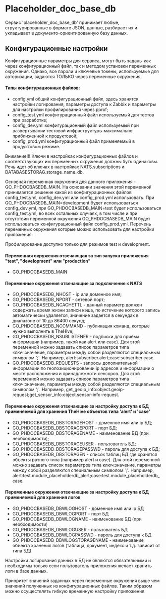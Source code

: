 # Placeholder_doc_base_db

Сервис 'placeholder_doc_base_db' принимает любые, структурированные в формате JSON, данные, разбирает их и укладывает в документо-ориентированную базу данных.

## Конфигурационные настройки

Конфигурационные параметры для сервиса, могут быть заданы как через конфигурационный файл, так и методом установки переменных окружения. Однако, все пароли и ключевые токены, используемые для авторизации, задаются ТОЛЬКО через переменные окружения.

#### Типы конфигурационных файлов:

- config.yml общий конфигурационный файл, здесь хранятся настройки логирования, параметры доступа к Zabbix и параметры для настройки профилирования через pprof;
- config_test.yml конфигурационный файл используемый для тестов при разработке;
- config_dev.yml конфигурационный файл используемый при развертывании тестовой инфраструктуры максимально приближенной к продуктовой;
- config_prod.yml конфигурационный файл применяемый в продуктовом режиме.

Внимание!!!
Ключи в настройках конфигурационных файлов и соответствующих им переменных окружения должны буть одинаковы. Речь идет об ключах в настройках NATS.subscriptions и DATABASESTORAG.storage_name_db.

Основная переменная окружения для данного приложения - GO_PHDOCBASEDB_MAIN. На основании значения этой переменной принимается решение какой из конфигурационных файлов config_test.yml, config_dev.yml или config_prod.yml использовать. При GO_PHDOCBASEDB_MAIN=development будет использоваться config_dev.yml, при GO_PHDOCBASEDB_MAIN=test будет использоваться config_test.yml, во всех остальных случаях, в том числе и при отсутствии переменной окружения GO_PHDOCBASEDB_MAIN будет использоваться конфигурационный файл config_prod.yml. Перечень переменных окружения которые можно использовать для настройки приложения:

Профилирование доступно только для режимов test и development.

#### Переменная окружения отвечающая за тип запуска приложения "test", "development" или "production"

- GO_PHDOCBASEDB_MAIN

#### Переменные окружения отвечающие за подключение к NATS

- GO_PHDOCBASEDB_NHOST - ip или доменное имя;
- GO_PHDOCBASEDB_NPORT - сетевой порт;
- GO_PHDOCBASEDB_NCACHETTL - данный параметр должен содержать время жизни записи
  кэша, по истечение которого запись автоматически удаляется, значение задается
  в секундах в диапазоне от 10 до 86400 секунд;
- GO_PHDOCBASEDB_NCOMMAND - публикация команд, которые нужно выполнить в TheHive;
- GO_PHDOCBASEDB_NSUBLISTENER - подписки для приёма информации (например, такой как alert или case). Для этой переменной можно задавать список параметров типа ключ:значение, параметры между собой разделяются специальным символом ';'.
  Например, alert:subscriber.alert;case:subscriber.case.
- GO_PHDOCBASEDB_REQUESTS - запросы дополнительной информации по геопозиционировании ip адресов и информации о месте расположения и принадлежноти сенсоров. Для этой переменной можно задавать список параметров типа ключ:значение, параметры между собой разделяются специальным символом ';'.
  Например, get_geoip_info:object.geoip-request;get_sensor_info:object.sensor-info-request.

#### Переменные окружения отвечающие за настройку доступа к БД применяемой для хранения TheHive объектов типа 'alert' и 'case'

- GO_PHDOCBASEDB_DBSTORAGEHOST - доменное имя или ip БД;
- GO_PHDOCBASEDB_DBSTORAGEPORT - порт БД;
- GO_PHDOCBASEDB_DBSTORAGENAME - наименование БД (при необходимости);
- GO_PHDOCBASEDB_DBSTORAGEUSER - пользователь БД;
- GO_PHDOCBASEDB_DBSTORAGEPASSWD - пароль для доступа к БД;
- GO_PHDOCBASEDB_DBSTORAGEN - список таблиц БД где хранятся объекты разного типа (например alert и case). Для этой переменной можно задавать список параметров типа ключ:значение, параметры между собой разделяются специальным символом ';'.
  Например, alert:test.module_placeholderdb_alert;case:test.module_placeholderdb_case.

#### Переменные окружения отвечающие за настройку доступа к БД применяемой для хранения логов

- GO_PHDOCBASEDB_DBWLOGHOST - доменное имя или ip БД
- GO_PHDOCBASEDB_DBWLOGPORT - порт БД
- GO_PHDOCBASEDB_DBWLOGNAME - наименование БД (при необходимости)
- GO_PHDOCBASEDB_DBWLOGUSER - пользователь БД
- GO_PHDOCBASEDB_DBWLOGPASSWD - пароль для доступа к БД
- GO_PHDOCBASEDB_DBWLOGSTORAGENAME - наименование объекта хранения логов (таблица, документ, индекс и т.д. зависит от типа БД)

Настройки логирования данных в БД не являются обязательными и необходимы только если пользователь приложения желает хранить логи в базе данных.

Приоритет значений заданных через переменные окружения выше чем значений полученных из конфигурационных файлов. Таким образом можно осуществлять гибкую временную настройку приложения.
